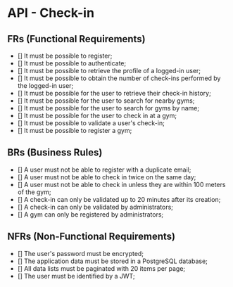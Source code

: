 # API - Check-in  

## FRs (Functional Requirements)  

- [] It must be possible to register;  
- [] It must be possible to authenticate;  
- [] It must be possible to retrieve the profile of a logged-in user;
- [] It must be possible to obtain the number of check-ins performed by the logged-in user;  
- [] It must be possible for the user to retrieve their check-in history;  
- [] It must be possible for the user to search for nearby gyms;  
- [] It must be possible for the user to search for gyms by name;  
- [] It must be possible for the user to check in at a gym;  
- [] It must be possible to validate a user's check-in;  
- [] It must be possible to register a gym;  

## BRs (Business Rules)  

- [] A user must not be able to register with a duplicate email;  
- [] A user must not be able to check in twice on the same day;  
- [] A user must not be able to check in unless they are within 100 meters of the gym;  
- [] A check-in can only be validated up to 20 minutes after its creation;  
- [] A check-in can only be validated by administrators;  
- [] A gym can only be registered by administrators;  

## NFRs (Non-Functional Requirements)  

- [] The user's password must be encrypted;  
- [] The application data must be stored in a PostgreSQL database;  
- [] All data lists must be paginated with 20 items per page;  
- [] The user must be identified by a JWT;  